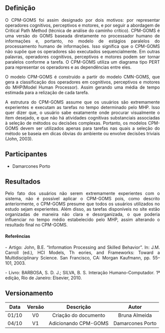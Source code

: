 ## Definição
<p align = "justify">
O CPM-GOMS foi assim designado por dois motivos: por representar operadores cognitivos, perceptivos e motores, e por seguir a abordagem de Critical Path Method (técnica de análise do caminho crítico). CPM-GOMS é uma versão do GOMS baseada diretamente no processador humano de informações e, portanto, no modelo de estágios paralelos do processamento humano de informações. Isso significa que o CPM-GOMS não supõe que os operadores são executados sequencialmente. Em outras palavras, operadores cognitivos, perceptivos e motores podem ser tornar paralelos conforme a tarefa. O CPM-GOMS utiliza um diagrama tipo PERT para representar os operadores e as dependências entre eles.
</p>

<p align = "justify">
O modelo CPM-GOMS é construído a partir do modelo CMN-GOMS, que gera a classificação dos operadores em cognitivos, perceptivos e motores do MHP(Model Human Processor). Assim gerando uma média de tempo estimada para a relização de cada tarefa.
</p>

<p align = "justify">
A estrutura do CPM-GOMS assume que os usuários são extremamente experientes e executam as tarefas no tempo determinado pelo MHP. Isso quer dizer que, o usuário sabe exatamente onde procurar visualmente o item desejado, e que não há atividades cognitivas substanciais associadas à seleção de métodos ou decisões complexas. Portanto, os modelos CPM-GOMS devem ser utilizados apenas para tarefas nas quais a seleção do método se baseia em dicas óbvias do ambiente ou envolve decisões triviais (John, 2003).
</p>

## Participantes
- Damarcones Porto
## Resultados

<p align = "justify">
Pelo fato dos usuários não serem extremamente experientes com o sistema, não é possível aplicar o CPM-GOMS pois, como descrito anteriormente, o CPM-GOMS presume que todos os usuários utilizados no estudo sejam experientes. Além disso, as tarefas disponíveis no site estão organizadas de maneira não clara e desorganizada, o que poderia influenciar no tempo médio estabelecido pelo MHP, assim alterando o resultado final no CPM-GOMS.
</p>

#### Referências
<div><p align = "justify">
- Artigo: John, B.E. “Information Processing and Skilled Behavior”. In: J.M. Carroll (ed.), HCI
Models, Th eories, and Frameworks: Toward a Multidisciplinary Science. San Francisco, CA: Morgan Kaufmann, pp. 55–101, 2003.
</p>
</div>

<div><p align = "justify">
- Livro: BARBOSA, S. D. J.; SILVA, B. S. Interação Humano-Computador. 1ª edição, Rio de Janeiro: Elsevier, 2010.
</p>
</div>

## Versionamento

| Data | Versão |           Descrição             |    Autor    |
|:----:|:------:|:-------------------------------:|:-----------:|
|01/10 |V0      |     Criação do documento        |Bruna Almeida|
|04/10 |V1      | Adicionando CPM-GOMS            |Damarcones Porto|